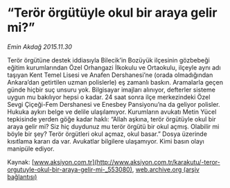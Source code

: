 # “Terör örgütüyle okul bir araya gelir mi?”

*Emin Akdağ 2015.11.30*

<div class="pNewsDetailMainContent ctx_content" itemprop="articleBody">
 <p>
  Terör örgütüne destek iddiasıyla Bilecik’in Bozüyük ilçesinin gözbebeği eğitim kurumlarından Özel Orhangazi İlkokulu ve Ortaokulu, ilçeyle aynı adı taşıyan Kent Temel Lisesi ve Anafen Dershanesi’ne (orada olmadığından Ankara’dan getirtilen uzman polislerle) eş zamanlı baskın. Aramalarla geçen günde hiçbir suç unsuru yok. Bilgisayar imajları alınıyor, defterler sisteme uygun mu bakılıyor hepsi o kadar. 24 saat sonra ilçe merkezindeki Özel Sevgi Çiçeği-Fem Dershanesi ve Enesbey Pansiyonu’na da geliyor polisler. Hukuka aykırı belge ve delile ulaşılamıyor. Kurumların avukatı Metin Yücel tepkisinde yerden göğe kadar haklı: “Allah aşkına, terör örgütüyle okul bir araya gelir mi? Siz hiç duydunuz mu terör örgütü bir okul açmış. Olabilir mi böyle bir şey? Terör örgütleri okul açmaz, okul basar.” Dosya üzerinde kısıtlama kararı da var. Avukatlar bilgilere ulaşamıyor. Kimi basın olayı manipüle ediyor.
 </p>
</div>


Kaynak: [www.aksiyon.com.tr](http://www.aksiyon.com.tr/karakutu/-teror-orgutuyle-okul-bir-araya-gelir-mi-_553080), [web.archive.org (arşiv bağlantısı)](http://web.archive.org/web/20151212160905/http://www.aksiyon.com.tr/karakutu/-teror-orgutuyle-okul-bir-araya-gelir-mi-_553080)
